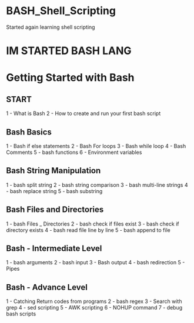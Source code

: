 # BASH_Shell_Scripting
Started again learning shell scripting

# IM STARTED BASH LANG
  
  
# Getting Started with Bash

## START
1 - What is Bash
2 - How to create and run your first bash script

## Bash Basics
1 - Bash if else statements
2 - Bash For loops
3 - Bash while loop
4 - Bash Comments
5 - bash functions
6 - Environment variables

## Bash String Manipulation
1 - bash split string
2 - bash string comparison
3 - bash multi-line strings
4 - bash replace string
5 - bash substring

## Bash Files and Directories
1 - bash Files _ Directories
2 - bash check if files exist
3 - bash check if directory exists
4 - bash read file line by line
5 - bash append to file

## Bash - Intermediate Level
1 - bash arguments
2 - bash input
3 - Bash output
4 - bash redirection
5 - Pipes

## Bash - Advance Level
1 - Catching Return codes from programs
2 - bash regex
3 - Search with grep
4 - sed scripting
5 - AWK scripting
6 - NOHUP command
7 - debug bash scripts


